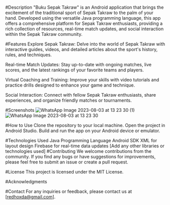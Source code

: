 #Description
"Buku Sepak Takraw" is an Android application that brings the excitement of the traditional sport of Sepak Takraw to the palm of your hand. Developed using the versatile Java programming language, this app offers a comprehensive platform for Sepak Takraw enthusiasts, providing a rich collection of resources, real-time match updates, and social interaction within the Sepak Takraw community.

#Features
Explore Sepak Takraw: Delve into the world of Sepak Takraw with interactive guides, videos, and detailed articles about the sport's history, rules, and techniques.

Real-time Match Updates: Stay up-to-date with ongoing matches, live scores, and the latest rankings of your favorite teams and players.

Virtual Coaching and Training: Improve your skills with video tutorials and practice drills designed to enhance your game and technique.

Social Interaction: Connect with fellow Sepak Takraw enthusiasts, share experiences, and organize friendly matches or tournaments.

#Screenshots
![WhatsApp Image 2023-08-03 at 13 23 30 (1)](https://github.com/redhoxd/App-SepakTakraw-SilviAryanti/assets/38489058/395f169e-f47d-4463-bf81-4735def69589)
![WhatsApp Image 2023-08-03 at 13 23 30](https://github.com/redhoxd/App-SepakTakraw-SilviAryanti/assets/38489058/23a14e0e-8ba3-4a45-af0b-f894126263dd)

#How to Use
Clone the repository to your local machine.
Open the project in Android Studio.
Build and run the app on your Android device or emulator.

#Technologies Used
Java Programming Language
Android SDK
XML for layout design
Firebase for real-time data updates
[Add any other libraries or technologies used]
#Contributing
We welcome contributions from the community. If you find any bugs or have suggestions for improvements, please feel free to submit an issue or create a pull request.

#License
This project is licensed under the MIT License.

#Acknowledgments

#Contact
For any inquiries or feedback, please contact us at [redhoxda@gmail.com].

